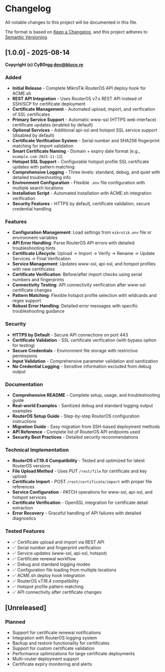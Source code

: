# Changelog

All notable changes to this project will be documented in this file.

The format is based on [Keep a Changelog](https://keepachangelog.com/en/1.0.0/),
and this project adheres to [Semantic Versioning](https://semver.org/spec/v2.0.0.html).

## [1.0.0] - 2025-08-14

**Copyright (c) CyB0rgg <dev@bluco.re>**

### Added
- **Initial Release** - Complete MikroTik RouterOS API deploy hook for ACME.sh
- **REST API Integration** - Uses RouterOS v7.x REST API instead of SSH/SCP for certificate deployment
- **Certificate Management** - Automated upload, import, and verification of SSL certificates
- **Primary Service Support** - Automatic www-ssl (HTTPS web interface) certificate updates (enabled by default)
- **Optional Services** - Additional api-ssl and hotspot SSL service support (disabled by default)
- **Certificate Verification System** - Serial number and SHA256 fingerprint matching for import validation
- **Smart Certificate Naming** - Domain + expiry date format (e.g., `example.com-2025-11-12`)
- **Hotspot SSL Support** - Configurable hotspot profile SSL certificate updates with pattern matching
- **Comprehensive Logging** - Three levels: standard, debug, and quiet with detailed troubleshooting info
- **Environment Configuration** - Flexible `.env` file configuration with multiple search locations
- **Installation Script** - Automated installation with ACME.sh integration verification
- **Security Features** - HTTPS by default, certificate validation, secure credential handling

### Features
- **Configuration Management**: Load settings from `mikrotik.env` file or environment variables
- **API Error Handling**: Parse RouterOS API errors with detailed troubleshooting hints
- **Certificate Lifecycle**: Upload → Import → Verify → Rename → Update Services → Final Verification
- **Service Management**: Updates www-ssl, api-ssl, and hotspot profiles with new certificates
- **Certificate Verification**: Before/after import checks using serial numbers and fingerprints
- **Connectivity Testing**: API connectivity verification after www-ssl certificate changes
- **Pattern Matching**: Flexible hotspot profile selection with wildcards and regex support
- **Robust Error Handling**: Detailed error messages with specific troubleshooting guidance

### Security
- **HTTPS by Default** - Secure API connections on port 443
- **Certificate Validation** - SSL certificate verification (with bypass option for testing)
- **Secure Credentials** - Environment file storage with restrictive permissions
- **Input Validation** - Comprehensive parameter validation and sanitization
- **No Credential Logging** - Sensitive information excluded from debug output

### Documentation
- **Comprehensive README** - Complete setup, usage, and troubleshooting guide
- **Real-world Examples** - Sanitized debug and standard logging output examples
- **RouterOS Setup Guide** - Step-by-step RouterOS configuration instructions
- **Migration Guide** - Easy migration from SSH-based deployment methods
- **API Reference** - Complete list of RouterOS API endpoints used
- **Security Best Practices** - Detailed security recommendations

### Technical Implementation
- **RouterOS v7.19.4 Compatibility** - Tested and optimized for latest RouterOS versions
- **File Upload Method** - Uses PUT `/rest/file` for certificate and key upload
- **Certificate Import** - POST `/rest/certificate/import` with proper file references
- **Service Configuration** - PATCH operations for www-ssl, api-ssl, and hotspot services
- **Certificate Verification** - OpenSSL integration for certificate detail extraction
- **Error Recovery** - Graceful handling of API failures with detailed diagnostics

### Tested Features
- ✅ Certificate upload and import via REST API
- ✅ Serial number and fingerprint verification
- ✅ Service updates (www-ssl, api-ssl, hotspot)
- ✅ Certificate renewal workflow
- ✅ Debug and standard logging modes
- ✅ Configuration file loading from multiple locations
- ✅ ACME.sh deploy hook integration
- ✅ RouterOS v7.19.4 compatibility
- ✅ Hotspot profile pattern matching
- ✅ API connectivity after certificate changes

## [Unreleased]

### Planned
- Support for certificate renewal notifications
- Integration with RouterOS logging system
- Backup and restore functionality for certificates
- Support for custom certificate validation
- Performance optimizations for large certificate deployments
- Multi-router deployment support
- Certificate expiry monitoring and alerts